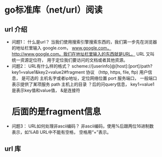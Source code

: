 # go标准库（net/url）阅读

## url 介绍

- 问题1： 什么是url？
当我们使用搜索引擎搜索东西的，我们第一步先在浏览器的地址栏里输入 google.com， www.google.com， http://www.google.com。我们在地址栏里输入的东西就是URL。
URL 又叫统一资源定位符， 用于定位我们要访问的文档或者其他资源。
- 问题2： URL有什么样的格式？
scheme://[userinfo]@[host]:[port]/path?key1=value1&key2=value2#fragment
    协议 （http, https, file, ftp)
    用户信息， 是可选的
    主机名字或者ip地址，定位网络位置
    port 服务端口， 一般端口表示提供了某项服务
    path 主机上的目录
    ？后的问query信息， key1=value1是表示key值和value值， &是连接符
    # 后面的是fragment信息
- 问题3： URL如何处理非ascii编码？
    非ascii编码，使用%后跟两位16进制数表示，如%AB
    URL中不能有空格， 空格用“+”表示。
## url 库
